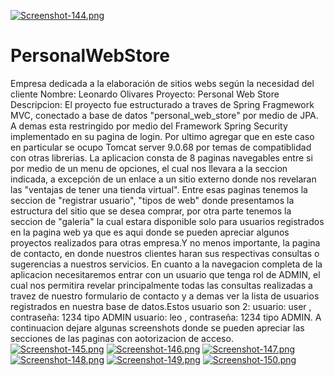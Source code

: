 [![Screenshot-144.png](https://i.postimg.cc/9MqB2t1T/Screenshot-144.png)](https://postimg.cc/5YbzqzhN)
# PersonalWebStore
Empresa dedicada a la elaboración de sitios webs según la necesidad del cliente
Nombre: Leonardo Olivares
Proyecto: Personal Web Store
Descripcion:
El proyecto fue estructurado a traves de Spring Fragmework MVC, conectado a base de datos "personal_web_store" por medio de JPA.
A demas esta restringido por medio del Framework Spring Security implementado en su pagina de login.
Por ultimo agregar que en este caso en particular se ocupo Tomcat server 9.0.68 por temas de compatiblidad con otras librerias.
La aplicacion consta de 8 paginas navegables entre si por medio de un menu de opciones, el cual nos llevara a la seccion indicada, a excepción de un enlace a un sitio externo donde nos revelaran las "ventajas de tener una tienda virtual".
Entre esas paginas tenemos la seccion de "registrar usuario", "tipos de web" donde presentamos la estructura del sitio que se desea comprar, por otra parte tenemos la seccion de "galeria" la cual estara disponible solo para usuarios registrados en la pagina web ya que es aqui donde se pueden apreciar algunos proyectos realizados para otras empresa.Y no menos importante, la pagina de contacto, en donde nuestros clientes haran sus respectivas consultas o sugerencias a nuestros servicios.
En cuanto a la navegacion completa de la aplicacion necesitaremos entrar con un usuario que tenga rol de ADMIN, el cual nos permitira revelar principalmente todas las consultas realizadas a travez de nuestro formulario de contacto y a demas ver la lista de usuarios registrados en nuestra base de datos.Estos usuario son 2:
usuario: user , contraseña: 1234 tipo ADMIN
usuario: leo , contraseña: 1234 tipo ADMIN.
A continuacion dejare algunas screenshots donde se pueden apreciar las secciones de las paginas con aotorizacion de acceso.
[![Screenshot-145.png](https://i.postimg.cc/cCyBLg5z/Screenshot-145.png)](https://postimg.cc/nj2DdzxK)
[![Screenshot-146.png](https://i.postimg.cc/nr4YjFyh/Screenshot-146.png)](https://postimg.cc/vxm6Cs8J)
[![Screenshot-147.png](https://i.postimg.cc/kMKyhs2P/Screenshot-147.png)](https://postimg.cc/RqCfWc1g)
[![Screenshot-148.png](https://i.postimg.cc/135cXZJy/Screenshot-148.png)](https://postimg.cc/TpFWNFzs)
[![Screenshot-149.png](https://i.postimg.cc/FsvxtSSd/Screenshot-149.png)](https://postimg.cc/nMdmBC0p)
[![Screenshot-150.png](https://i.postimg.cc/DycP7zQC/Screenshot-150.png)](https://postimg.cc/CzzqNSQD)
